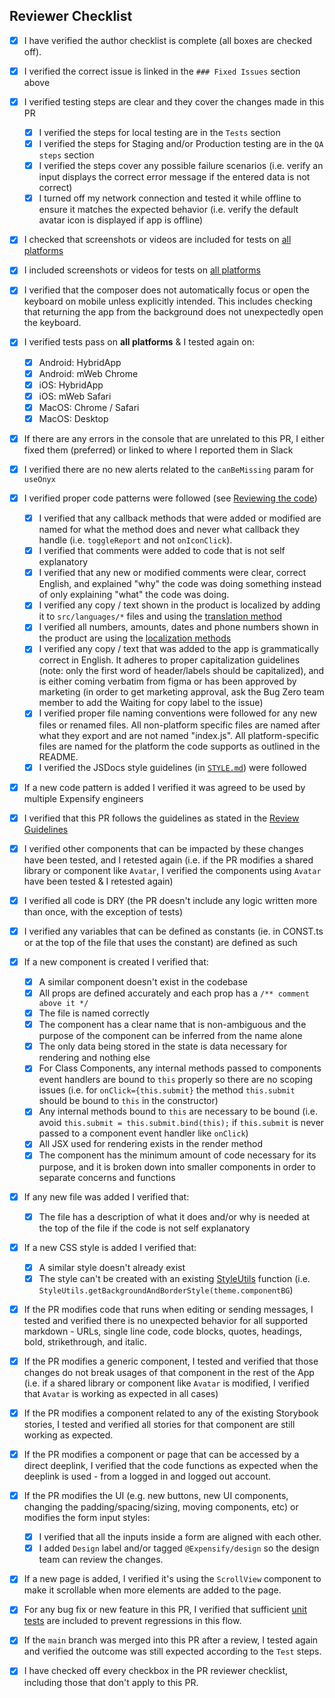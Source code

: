 ## Reviewer Checklist

- [x] I have verified the author checklist is complete (all boxes are checked off).
- [x] I verified the correct issue is linked in the `### Fixed Issues` section above
- [x] I verified testing steps are clear and they cover the changes made in this PR
    - [x] I verified the steps for local testing are in the `Tests` section
    - [x] I verified the steps for Staging and/or Production testing are in the `QA steps` section
    - [x] I verified the steps cover any possible failure scenarios (i.e. verify an input displays the correct error message if the entered data is not correct)
    - [x] I turned off my network connection and tested it while offline to ensure it matches the expected behavior (i.e. verify the default avatar icon is displayed if app is offline)
- [x] I checked that screenshots or videos are included for tests on [all platforms](https://github.com/Expensify/App/blob/main/contributingGuides/CONTRIBUTING.md#make-sure-you-can-test-on-all-platforms)
- [x] I included screenshots or videos for tests on [all platforms](https://github.com/Expensify/App/blob/main/contributingGuides/CONTRIBUTING.md#make-sure-you-can-test-on-all-platforms)
- [x] I verified that the composer does not automatically focus or open the keyboard on mobile unless explicitly intended. This includes checking that returning the app from the background does not unexpectedly open the keyboard.
- [x] I verified tests pass on **all platforms** & I tested again on:
    - [x] Android: HybridApp
    - [x] Android: mWeb Chrome
    - [x] iOS: HybridApp
    - [x] iOS: mWeb Safari
    - [x] MacOS: Chrome / Safari
    - [x] MacOS: Desktop
- [x] If there are any errors in the console that are unrelated to this PR, I either fixed them (preferred) or linked to where I reported them in Slack
- [x] I verified there are no new alerts related to the `canBeMissing` param for `useOnyx`
- [x] I verified proper code patterns were followed (see [Reviewing the code](https://github.com/Expensify/App/blob/main/contributingGuides/PR_REVIEW_GUIDELINES.md#reviewing-the-code))
    - [x] I verified that any callback methods that were added or modified are named for what the method does and never what callback they handle (i.e. `toggleReport` and not `onIconClick`).
    - [x] I verified that comments were added to code that is not self explanatory
    - [x] I verified that any new or modified comments were clear, correct English, and explained "why" the code was doing something instead of only explaining "what" the code was doing.
    - [x] I verified any copy / text shown in the product is localized by adding it to `src/languages/*` files and using the [translation method](https://github.com/Expensify/App/blob/4bd99402cebdf4d7394e0d1f260879ea238197eb/src/components/withLocalize.js#L60)
    - [x] I verified all numbers, amounts, dates and phone numbers shown in the product are using the [localization methods](https://github.com/Expensify/App/blob/4bd99402cebdf4d7394e0d1f260879ea238197eb/src/components/withLocalize.js#L60-L68)
    - [x] I verified any copy / text that was added to the app is grammatically correct in English. It adheres to proper capitalization guidelines (note: only the first word of header/labels should be capitalized), and is either coming verbatim from figma or has been approved by marketing (in order to get marketing approval, ask the Bug Zero team member to add the Waiting for copy label to the issue)
    - [x] I verified proper file naming conventions were followed for any new files or renamed files. All non-platform specific files are named after what they export and are not named "index.js". All platform-specific files are named for the platform the code supports as outlined in the README.
    - [x] I verified the JSDocs style guidelines (in [`STYLE.md`](https://github.com/Expensify/App/blob/main/contributingGuides/STYLE.md#jsdocs)) were followed
- [x] If a new code pattern is added I verified it was agreed to be used by multiple Expensify engineers
- [x] I verified that this PR follows the guidelines as stated in the [Review Guidelines](https://github.com/Expensify/App/blob/main/contributingGuides/PR_REVIEW_GUIDELINES.md)
- [x] I verified other components that can be impacted by these changes have been tested, and I retested again (i.e. if the PR modifies a shared library or component like `Avatar`, I verified the components using `Avatar` have been tested & I retested again)
- [x] I verified all code is DRY (the PR doesn't include any logic written more than once, with the exception of tests)
- [x] I verified any variables that can be defined as constants (ie. in CONST.ts or at the top of the file that uses the constant) are defined as such
- [x] If a new component is created I verified that:
    - [x] A similar component doesn't exist in the codebase
    - [x] All props are defined accurately and each prop has a `/** comment above it */`
    - [x] The file is named correctly
    - [x] The component has a clear name that is non-ambiguous and the purpose of the component can be inferred from the name alone
    - [x] The only data being stored in the state is data necessary for rendering and nothing else
    - [x] For Class Components, any internal methods passed to components event handlers are bound to `this` properly so there are no scoping issues (i.e. for `onClick={this.submit}` the method `this.submit` should be bound to `this` in the constructor)
    - [x] Any internal methods bound to `this` are necessary to be bound (i.e. avoid `this.submit = this.submit.bind(this);` if `this.submit` is never passed to a component event handler like `onClick`)
    - [x] All JSX used for rendering exists in the render method
    - [x] The component has the minimum amount of code necessary for its purpose, and it is broken down into smaller components in order to separate concerns and functions
- [x] If any new file was added I verified that:
    - [x] The file has a description of what it does and/or why is needed at the top of the file if the code is not self explanatory
- [x] If a new CSS style is added I verified that:
    - [x] A similar style doesn't already exist
    - [x] The style can't be created with an existing [StyleUtils](https://github.com/Expensify/App/blob/main/src/utils/index.ts) function (i.e. `StyleUtils.getBackgroundAndBorderStyle(theme.componentBG`)
- [x] If the PR modifies code that runs when editing or sending messages, I tested and verified there is no unexpected behavior for all supported markdown - URLs, single line code, code blocks, quotes, headings, bold, strikethrough, and italic.
- [x] If the PR modifies a generic component, I tested and verified that those changes do not break usages of that component in the rest of the App (i.e. if a shared library or component like `Avatar` is modified, I verified that `Avatar` is working as expected in all cases)
- [x] If the PR modifies a component related to any of the existing Storybook stories, I tested and verified all stories for that component are still working as expected.
- [x] If the PR modifies a component or page that can be accessed by a direct deeplink, I verified that the code functions as expected when the deeplink is used - from a logged in and logged out account.
- [x] If the PR modifies the UI (e.g. new buttons, new UI components, changing the padding/spacing/sizing, moving components, etc) or modifies the form input styles:
    - [x] I verified that all the inputs inside a form are aligned with each other.
    - [x] I added `Design` label and/or tagged `@Expensify/design` so the design team can review the changes.
- [x] If a new page is added, I verified it's using the `ScrollView` component to make it scrollable when more elements are added to the page.
- [x] For any bug fix or new feature in this PR, I verified that sufficient [unit tests](https://github.com/Expensify/App/blob/main/tests/README.md) are included to prevent regressions in this flow.
- [x] If the `main` branch was merged into this PR after a review, I tested again and verified the outcome was still expected according to the `Test` steps.
- [x] I have checked off every checkbox in the PR reviewer checklist, including those that don't apply to this PR.


